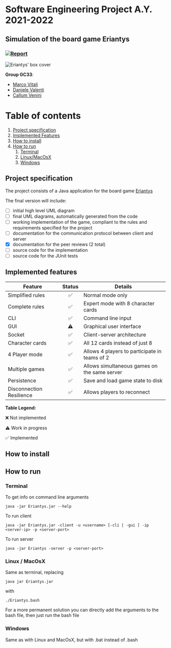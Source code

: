 # Software Engineering Project A.Y. 2021-2022

## Simulation of the board game Eriantys 

### [![Report](https://github.com/Callum-Venini/ing-sw-2022-vitali-valenti-venini/actions/workflows/report.yml/badge.svg)](https://github.com/Callum-Venini/ing-sw-2022-vitali-valenti-venini/actions/workflows/report.yml)

<img src="https://www.craniocreations.it/wp-content/uploads/2021/06/Eriantys_scatolaFrontombra-300x300.png" alt="Eriantys' box cover">



**Group GC33**:
- [Marco Vitali](https://github.com/MarcoVitali0)
- [Daniele Valenti](https://github.com/danielevalenti)
- [Callum Venini](https://github.com/Callum-Venini)

# Table of contents

1. [Project specification](#project-specification)
2. [Implemented Features](#implemented-features)
3. [How to install](#how-to-install)
4. [How to run](#how-to-run)
   1. [Terminal](#terminal)
   2. [Linux/MacOsX](#linux--macosx)
   3. [Windows](#windows)

## Project specification

The project consists of a Java application for the board game [Eriantys](https://www.craniocreations.it/prodotto/eriantys/)

The final version will include:
- [ ] initial high level UML diagram
- [ ] final UML diagrams, automatically generated from the code
- [ ] working implementation of the game, compliant to the rules and requirements specified for the project
- [ ] documentation for the communication protocol between client and server
- [x] documentation for the peer reviews (2 total)
- [ ] source code for the implementation
- [ ] source code for the JUnit tests

## Implemented features

| Feature                  |       Status       | Details                                       |
|--------------------------|:------------------:|-----------------------------------------------|
| Simplified rules         | :white_check_mark: | Normal mode only                              |
| Complete rules           | :white_check_mark: | Expert mode with 8 character cards            |
| CLI                      | :white_check_mark: | Command line input                            |
| GUI                      |     :warning:      | Graphical user interface                      |
| Socket                   | :white_check_mark: | Client-server architecture                    |
| Character cards          | :white_check_mark: | All 12 cards instead of just 8                |
| 4 Player mode            | :white_check_mark: | Allows 4 players to participate in teams of 2 |
| Multiple games           | :white_check_mark: | Allows simultaneous games on the same server  |
| Persistence              | :white_check_mark: | Save and load game state to disk              |
| Disconnection Resilience | :white_check_mark: | Allows players to reconnect                   |

**Table Legend:**

:x: Not implemented

:warning: Work in progress

:white_check_mark: Implemented

## How to install

## How to run

### Terminal
    
To get info on command line arguments

    java -jar Eriantys.jar --help

To run client

    java -jar Eriantys.jar -client -u <username> [-cli | -gui ] -ip <server-ip> -p <server-port>

To run server

    java -jar Eriantys -server -p <server-port>

### Linux / MacOsX
   
Same as terminal, replacing

    java jar Eriantys.jar

with

    ./Eriantys.bash

For a more permanent solution you can directly add the arguments to the bash file, then just run the bash file

### Windows

Same as with Linux and MacOsX, but with .bat instead of .bash